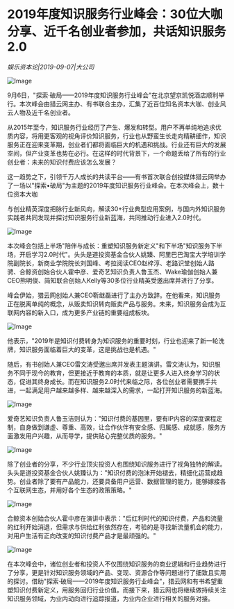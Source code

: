 # 2019年度知识服务行业峰会：30位大咖分享、近千名创业者参加，共话知识服务2.0

*娱乐资本论|2019-09-07|大公司*

![Image](https://p3.pstatp.com/large/pgc-image/8274ca80c8a84724860c3b70735bc9f4)

9月6日，"探索·破局——2019年度知识服务行业峰会"在北京望京凯悦酒店顺利举行。本次峰会由猎云网主办、有书联合主办，汇集了近百位知名资本大咖、创业风云人物及近千名创业者。

从2015年至今，知识服务行业经历了产生、爆发和转型。用户不再单纯地追求优质内容，将用更客观的视角评价知识服务，行业也从野蛮生长走向精耕细作，知识服务正在迎来变革期，创业者们都将面临巨大的机遇和挑战。行业还有巨大的发展空间，但产业变革也势在必行。在这样的时代背景下，一个命题丢给了所有的行业创业者：未来的知识付费应该怎么发展？

这一趋势之下，引领千万人成长的共读平台——有书首次联合创投媒体猎云网举办了一场以"探索•破局"为主题的2019年度知识服务行业峰会。在本次峰会上，数十位资本大咖

与创业精英深度把脉行业新风向，解读30+行业典型应用案例，与国内外知识服务实践者共同发现并探讨知识服务行业新蓝海，共同推动行业进入2.0时代。

![Image](https://p3.pstatp.com/large/pgc-image/6205cf64632d4506b530d144497adc13)

本次峰会包括上半场"陪伴与成长：重塑知识服务新定义"和下半场"知识服务下半场，开启学习2.0时代"。头头是道投资基金合伙人姚臻、阿里巴巴淘宝大学培训学院副院长，新商业学院院长刘国峰、考拉阅读CEO赵梓淳、老路识堂创始人路骋、合鲸资创始合伙人霍中彦、爱奇艺知识负责人鲁玉杰、Wake瑜伽创始人兼CEO熊明俊、简知联合创始人Kelly等30多位行业精英受邀出席并进行了分享。

峰会伊始，猎云网创始人兼CEO靳继磊进行了主办方致辞。在他看来，知识服务正在脱离单纯的概念，从贩卖知识转向贩卖产品与服务。未来，知识服务会成为互联网内容的新入口，成为更多产业链的重要组成板块。

![Image](https://p3.pstatp.com/large/pgc-image/e8059523ddc448149e5f37fdfaa108e6)

他表示，"2019年是知识付费转身为知识服务的重要时刻，行业也迎来了新一轮洗牌，知识服务面临着巨大的变革，这是挑战也是机遇。"

随后，有书创始人兼CEO雷文涛受邀出席并发表主题演讲。雷文涛认为，知识服务不同于现今的教育，但更接近于教育的本质，就是让更多人进入终身学习的状态，促进其终身成长。而在知识服务2.0时代来临之际，各位创业者需要携手共进，一起满足用户越来越多样、越来越深入的需求，一起打开知识服务的新蓝海。

![Image](https://p3.pstatp.com/large/pgc-image/e0d99b064f034d838f5bcd3612b97e6f)

爱奇艺知识负责人鲁玉洁则认为："知识付费的基因里，要有IP内容的深度课程定制，自身做到谦虚、尊重、高效，让合作伙伴有安全感、归属感、成就感，服务方面激发用户兴趣，从而导学，提供贴心完整优质的服务。"

![Image](https://p3.pstatp.com/large/pgc-image/1fc5a8ee99774422ae06b64809d4dcd6)

除了创业者的分享，不少行业顶尖投资人也围绕知识服务进行了视角独特的解读。头头是道投资基金合伙人姚臻认为："知识付费的泡沫开始褪去，精细化运营成趋势。创业者除了要有产品能力，还要具备用户运营、数据管理的能力，能够嫁接各个互联网生态，并用好各个生态的政策策略。"

![Image](https://p3.pstatp.com/large/pgc-image/c06ef68d4a454280af3fb6770fbc0100)

合鲸资本创始合伙人霍中彦在演讲中表示："后红利时代的知识付费，产品和流量的红利开始消退，但需求与供给红利依然存在，考验的是寻找新流量机会的能力，对用户生活有正向改变的知识付费产品才是最顽强的。"

![Image](https://p3.pstatp.com/large/pgc-image/9e8ba067899a49d9a039ac50e47e9dd3)

在本次峰会中，诸位创业者和投资人不仅围绕知识服务的商业逻辑和行业趋势进行了分享，更是针对知识服务领域的产品、变现、资源合作等问题进行了细致且实用的探讨。借助"探索·破局——2019年度知识服务行业峰会"，猎云网和有书希望重塑知识付费新定义，用服务回归行业价值。而接下来，猎云网也将继续做持续关注知识服务领域，为业内动向进行追踪报道，为业内企业进行相关的服务对接。

